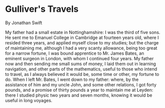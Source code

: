 # Gulliver's Travels

By Jonathan Swift

My father had a small estate in Nottinghamshire: I was the third of five sons. He sent me to Emanuel College in Cambridge at fourteen years old, where I resided three years, and applied myself close to my studies; but the charge of maintaining me, although I had a very scanty allowance, being too great for a narrow fortune, I was bound apprentice to Mr. James Bates, an eminent surgeon in London, with whom I continued four years. My father now and then sending me small sums of money, I laid them out in learning navigation, and other parts of the mathematics, useful to those who intend to travel, as I always believed it would be, some time or other, my fortune to do. When I left Mr. Bates, I went down to my father: where, by the assistance of him and my uncle John, and some other relations, I got forty pounds, and a promise of thirty pounds a year to maintain me at Leyden: there I studied physic two years and seven months, knowing it would be useful in long voyages.

